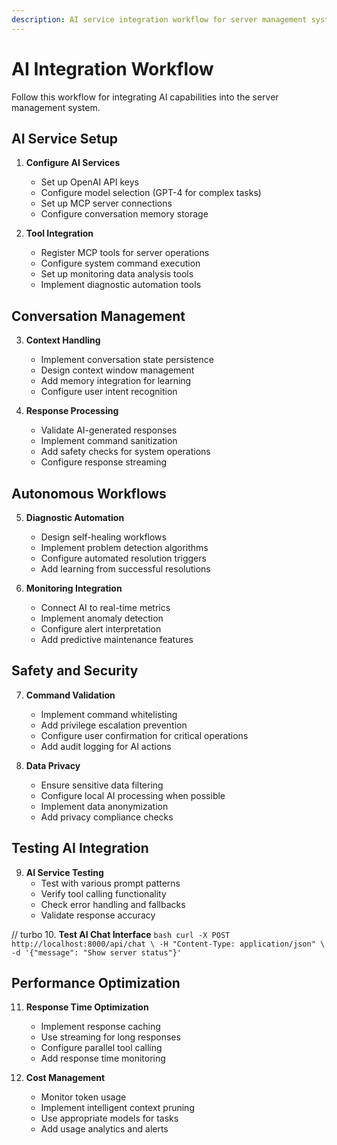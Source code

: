 ```yaml
---
description: AI service integration workflow for server management system
---
```


# AI Integration Workflow

Follow this workflow for integrating AI capabilities into the server management system.

## AI Service Setup

1. **Configure AI Services**
   - Set up OpenAI API keys
   - Configure model selection (GPT-4 for complex tasks)
   - Set up MCP server connections
   - Configure conversation memory storage

2. **Tool Integration**
   - Register MCP tools for server operations
   - Configure system command execution
   - Set up monitoring data analysis tools
   - Implement diagnostic automation tools

## Conversation Management

3. **Context Handling**
   - Implement conversation state persistence
   - Design context window management
   - Add memory integration for learning
   - Configure user intent recognition

4. **Response Processing**
   - Validate AI-generated responses
   - Implement command sanitization
   - Add safety checks for system operations
   - Configure response streaming

## Autonomous Workflows

5. **Diagnostic Automation**
   - Design self-healing workflows
   - Implement problem detection algorithms
   - Configure automated resolution triggers
   - Add learning from successful resolutions

6. **Monitoring Integration**
   - Connect AI to real-time metrics
   - Implement anomaly detection
   - Configure alert interpretation
   - Add predictive maintenance features

## Safety and Security

7. **Command Validation**
   - Implement command whitelisting
   - Add privilege escalation prevention
   - Configure user confirmation for critical operations
   - Add audit logging for AI actions

8. **Data Privacy**
   - Ensure sensitive data filtering
   - Configure local AI processing when possible
   - Implement data anonymization
   - Add privacy compliance checks

## Testing AI Integration

9. **AI Service Testing**
   - Test with various prompt patterns
   - Verify tool calling functionality
   - Check error handling and fallbacks
   - Validate response accuracy

// turbo
10. **Test AI Chat Interface**
    ```bash
    curl -X POST http://localhost:8000/api/chat \
      -H "Content-Type: application/json" \
      -d '{"message": "Show server status"}'
    ```

## Performance Optimization

11. **Response Time Optimization**
    - Implement response caching
    - Use streaming for long responses
    - Configure parallel tool calling
    - Add response time monitoring

12. **Cost Management**
    - Monitor token usage
    - Implement intelligent context pruning
    - Use appropriate models for tasks
    - Add usage analytics and alerts
